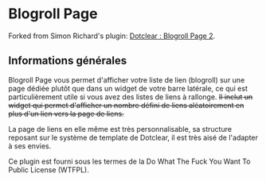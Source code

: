 # Blogroll Page

Forked from Simon Richard's plugin: [Dotclear : Blogroll Page 2](https://plugins.dotaddict.org/dc2/details/blogrollpage).

## Informations générales

Blogroll Page vous permet d'afficher votre liste de lien (blogroll) sur une page dédiée plutôt que dans un widget de votre barre latérale, ce qui est particulièrement utile si vous avez des listes de liens à rallonge.
~~Il inclut un widget qui permet d'afficher un nombre défini de liens aléatoirement en plus d'un lien vers la page de liens.~~

La page de liens en elle même est très personnalisable, sa structure reposant sur le système de template de Dotclear, il est très aisé de l'adapter à ses envies.

Ce plugin est fourni sous les termes de la Do What The Fuck You Want To Public License (WTFPL).
